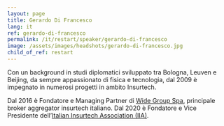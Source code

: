 ```yaml
---
layout: page
title: Gerardo Di Francesco
lang: it
ref: gerardo-di-francesco
permalink: /it/restart/speaker/gerardo-di-francesco
image: /assets/images/headshots/gerardo-di-francesco.jpg
child_of_ref: restart
---
```


Con un background in studi diplomatici sviluppato tra Bologna, Leuven e
Beijing, da sempre appassionato di fisica e tecnologia, dal 2009 è impegnato in
numerosi progetti in ambito Insurtech.

Dal 2016 è Fondatore e Managing Partner di [Wide Group
Spa](https://www.widegroup.eu/), principale broker aggregator insurtech
italiano. Dal 2020 è Fondatore e Vice Presidente dell’[Italian Insurtech
Association (IIA)](https://www.insurtechitaly.com/).
